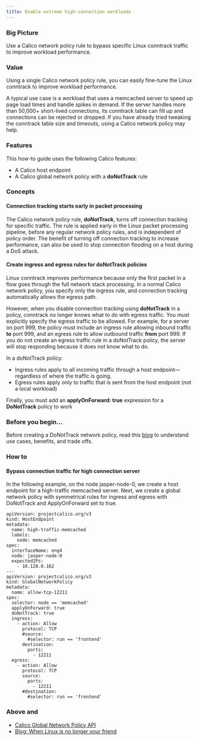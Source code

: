 ```yaml
---
title: Enable extreme high-connection workloads 
---
```


### Big Picture

Use a Calico network policy rule to bypass specific Linux conntrack traffic to improve workload performance.

### Value

Using a single Calico network policy rule, you can easily fine-tune the Linux conntrack to improve workload performance. 

A typical use case is a workload that uses a memcached server to speed up page load times and handle spikes in demand. If the server handles more than 50,000+ short-lived connections, its conntrack table can fill up and connections can be rejected or dropped. If you have already tried tweaking the conntrack table size and timeouts, using a Calico network policy may help.

### Features

This how-to guide uses the following Calico features:
- A Calico host endpoint
- A Calico global network policy with a **doNotTrack** rule

### Concepts

#### Connection tracking starts early in packet processing

The Calico network policy rule, **doNotTrack**, turns off connection tracking for specific traffic. The rule is applied early in the Linux packet processing pipeline, before any regular network policy rules, and is independent of policy order. The benefit of turning off connection tracking to increase performance, can also be used to stop connection flooding on a host during a DoS attack.

#### Create ingress and egress rules for doNotTrack policies

Linux conntrack improves performance because only the first packet in a flow goes through the full network stack processing. In a normal Calico network policy, you specify only the ingress rule, and connection tracking automatically allows the egress path. 

However, when you disable connection tracking using **doNotTrack** in a policy, conntrack no longer knows what to do with egress traffic. You must explicitly specify the egress traffic to be allowed. For example, for a server on port 999, the policy must include an ingress rule allowing inbound traffic **to** port 999, and an egress rule to allow outbound traffic **from** port 999. If you do not create an egress traffic rule in a doNotTrack policy, the server will stop responding because it does not know what to do. 

In a doNotTrack policy:
- Ingress rules apply to all incoming traffic through a host endpoint—regardless of where the traffic is going. 
- Egress rules apply only to traffic that is sent from the host endpoint (not a local workload)

Finally, you must add an **applyOnForward: true** expression for a **DoNotTrack** policy to work

### Before you begin...

Before creating a DoNotTrack network policy, read this [blog](https://www.tigera.io/blog/when-linux-conntrack-is-no-longer-your-friend/) to understand use cases, benefits, and trade offs. 

### How to

#### Bypass connection traffic for high connection server

In the following example, on the node jasper-node-0, we create a host endpoint for a high-traffic memcached server. Next, we create a global network policy with symmetrical rules for ingress and egress with DoNotTrack and ApplyOnForward set to true.

```
apiVersion: projectcalico.org/v3
kind: HostEndpoint
metadata:
  name: high-traffic-memcached
  labels:
    node: memcached
spec:
  interfaceName: eng4  
  node: jasper-node-0  
  expectedIPs:
    - 10.128.0.162  
---
apiVersion: projectcalico.org/v3
kind: GlobalNetworkPolicy
metadata:
  name: allow-tcp-12211
spec:
  selector: node == 'memcached'
  applyOnForward: true
  doNotTrack: true
  ingress:
    - action: Allow
      protocol: TCP
      #source:
        #selector: run == 'frontend'
      destination:
        ports:
          - 12211
  egress:
    - action: Allow
      protocol: TCP
      source:
        ports:
          - 12211
      #destination:
        #selector: run == 'frontend'
```

### Above and 

- [Calico Global Network Policy API](https://docs.projectcalico.org/v3.6/reference/calicoctl/resources/globalnetworkpolicy)
- [Blog: When Linux is no longer your friend](https://www.tigera.io/blog/when-linux-conntrack-is-no-longer-your-friend/)


